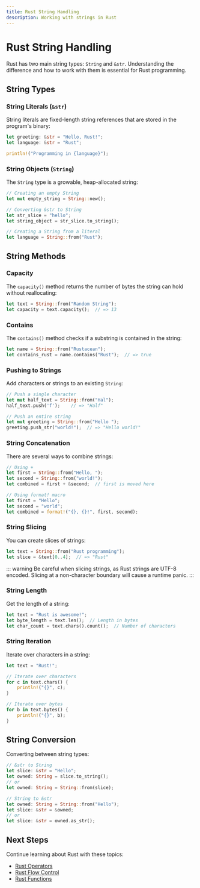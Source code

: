 ```yaml
---
title: Rust String Handling
description: Working with strings in Rust
---
```


# Rust String Handling

Rust has two main string types: `String` and `&str`. Understanding the difference and how to work with them is essential for Rust programming.

## String Types

### String Literals (`&str`)

String literals are fixed-length string references that are stored in the program's binary:

```rust
let greeting: &str = "Hello, Rust!";
let language: &str = "Rust";

println!("Programming in {language}");
```

### String Objects (`String`)

The `String` type is a growable, heap-allocated string:

```rust
// Creating an empty String
let mut empty_string = String::new();

// Converting &str to String
let str_slice = "hello";
let string_object = str_slice.to_string();

// Creating a String from a literal
let language = String::from("Rust");
```

## String Methods

### Capacity

The `capacity()` method returns the number of bytes the string can hold without reallocating:

```rust
let text = String::from("Random String");
let capacity = text.capacity();  // => 13
```

### Contains

The `contains()` method checks if a substring is contained in the string:

```rust
let name = String::from("Rustacean");
let contains_rust = name.contains("Rust");  // => true
```

### Pushing to Strings

Add characters or strings to an existing `String`:

```rust
// Push a single character
let mut half_text = String::from("Hal");
half_text.push('f');    // => "Half"

// Push an entire string
let mut greeting = String::from("Hello ");
greeting.push_str("world!");  // => "Hello world!"
```

### String Concatenation

There are several ways to combine strings:

```rust
// Using +
let first = String::from("Hello, ");
let second = String::from("world!");
let combined = first + &second;  // first is moved here

// Using format! macro
let first = "Hello";
let second = "world";
let combined = format!("{}, {}!", first, second);
```

### String Slicing

You can create slices of strings:

```rust
let text = String::from("Rust programming");
let slice = &text[0..4];  // => "Rust"
```

::: warning
Be careful when slicing strings, as Rust strings are UTF-8 encoded. Slicing at a
non-character boundary will cause a runtime panic.
:::

### String Length

Get the length of a string:

```rust
let text = "Rust is awesome!";
let byte_length = text.len();  // Length in bytes
let char_count = text.chars().count();  // Number of characters
```

### String Iteration

Iterate over characters in a string:

```rust
let text = "Rust!";

// Iterate over characters
for c in text.chars() {
    println!("{}", c);
}

// Iterate over bytes
for b in text.bytes() {
    println!("{}", b);
}
```

## String Conversion

Converting between string types:

```rust
// &str to String
let slice: &str = "Hello";
let owned: String = slice.to_string();
// or
let owned: String = String::from(slice);

// String to &str
let owned: String = String::from("Hello");
let slice: &str = &owned;
// or
let slice: &str = owned.as_str();
```

## Next Steps

Continue learning about Rust with these topics:
- [Rust Operators](/Documentations/Development/Languages/Rust/Rust-Operators)
- [Rust Flow Control](/Documentations/Development/Languages/Rust/Rust-FlowControl)
- [Rust Functions](/Documentations/Development/Languages/Rust/Rust-Functions)
